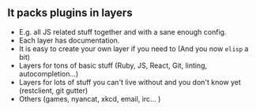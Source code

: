 ## It packs plugins in layers

 * E.g. all JS related stuff together and with a sane enough config.
 * Each layer has documentation.
 * It is easy to create your own layer if you need to (And you now `elisp` a
   bit)
 * Layers for tons of basic stuff (Ruby, JS, React, Git, linting,
   autocompletion...)
 * Layers for lots of stuff you can't live without and you don't know yet
   (restclient, git gutter)
 * Others (games, nyancat, xkcd, email, irc... )
